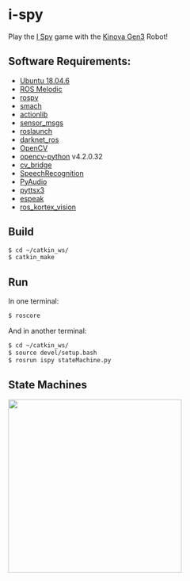 # i-spy
Play the [I Spy] game with the [Kinova Gen3] Robot!

## Software Requirements:
- [Ubuntu 18.04.6]
- [ROS Melodic]
- [rospy]
- [smach]
- [actionlib]
- [sensor_msgs]
- [roslaunch]
- [darknet_ros]
- [OpenCV]
- [opencv-python] v4.2.0.32
- [cv_bridge]
- [SpeechRecognition]
- [PyAudio]
- [pyttsx3]
- [espeak]
- [ros_kortex_vision]


## Build

```sh
$ cd ~/catkin_ws/
$ catkin_make
```
## Run

In one terminal:
```sh
$ roscore
```
And in another terminal:
```sh
$ cd ~/catkin_ws/
$ source devel/setup.bash
$ rosrun ispy stateMachine.py
```

## State Machines

<img src="https://user-images.githubusercontent.com/83174840/176863533-5570e49f-d987-4cc4-bc51-cee35bc2f47f.png" width="350" height="350" />


  [darknet_ros]: <https://github.com/leggedrobotics/darknet_ros>
  [OpenCV]: <https://docs.opencv.org/4.x/d7/d9f/tutorial_linux_install.html>
  [SpeechRecognition]: <https://pypi.org/project/SpeechRecognition/>
  [pyttsx3]: <https://pypi.org/project/pyttsx3/>
  [cv_bridge]: <http://wiki.ros.org/cv_bridge>
  [smach]: <http://wiki.ros.org/smach>
  [opencv-python]: <https://pypi.org/project/opencv-python/>
  [actionlib]: <http://wiki.ros.org/actionlib>
  [sensor_msgs]: <http://wiki.ros.org/sensor_msgs>
  [roslaunch]: <http://wiki.ros.org/roslaunch/API%20Usage>
  [rospy]: <http://wiki.ros.org/rospy>
  [ROS Melodic]: <http://wiki.ros.org/melodic/Installation/Ubuntu>
  [Ubuntu 18.04.6]: <https://releases.ubuntu.com/18.04/>
  [Kinova Gen3]: <https://www.kinovarobotics.com/product/gen3-robots>
  [ros_kortex_vision]: <https://github.com/Kinovarobotics/ros_kortex_vision>
  [espeak]: <http://espeak.sourceforge.net>
  [PyAudio]: <http://people.csail.mit.edu/hubert/pyaudio/#downloads>
  [I Spy]: <https://en.wikipedia.org/wiki/I_spy>
